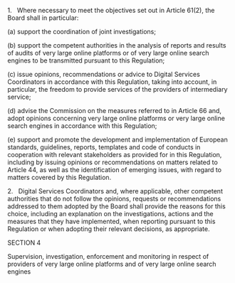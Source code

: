 1.   Where necessary to meet the objectives set out in Article 61(2), the Board shall in particular:

(a) support the coordination of joint investigations;

(b) support the competent authorities in the analysis of reports and results of audits of very large online platforms or of very large online search engines to be transmitted pursuant to this Regulation;

(c) issue opinions, recommendations or advice to Digital Services Coordinators in accordance with this Regulation, taking into account, in particular, the freedom to provide services of the providers of intermediary service;

(d) advise the Commission on the measures referred to in Article 66 and, adopt opinions concerning very large online platforms or very large online search engines in accordance with this Regulation;

(e) support and promote the development and implementation of European standards, guidelines, reports, templates and code of conducts in cooperation with relevant stakeholders as provided for in this Regulation, including by issuing opinions or recommendations on matters related to Article 44, as well as the identification of emerging issues, with regard to matters covered by this Regulation.

2.   Digital Services Coordinators and, where applicable, other competent authorities that do not follow the opinions, requests or recommendations addressed to them adopted by the Board shall provide the reasons for this choice, including an explanation on the investigations, actions and the measures that they have implemented, when reporting pursuant to this Regulation or when adopting their relevant decisions, as appropriate.

SECTION 4

Supervision, investigation, enforcement and monitoring in respect of providers of very large online platforms and of very large online search engines